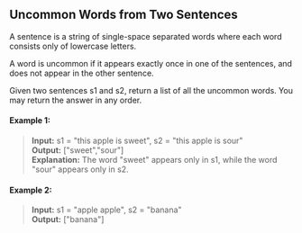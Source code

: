## Uncommon Words from Two Sentences

A sentence is a string of single-space separated words where each word consists only of lowercase letters.

A word is uncommon if it appears exactly once in one of the sentences, and does not appear in the other sentence.

Given two sentences s1 and s2, return a list of all the uncommon words. You may return the answer in any order.

#### Example 1:
> **Input:** s1 = "this apple is sweet", s2 = "this apple is sour"<br>
> **Output:** ["sweet","sour"]<br>
> **Explanation:** The word "sweet" appears only in s1, while the word "sour" appears only in s2.

#### Example 2:
> **Input:** s1 = "apple apple", s2 = "banana"<br>
> **Output:** ["banana"]